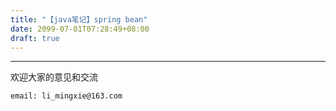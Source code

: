 ```yaml
---
title: "【java笔记】spring bean"
date: 2099-07-01T07:28:49+08:00
draft: true
---
```


----------------------------------------------
欢迎大家的意见和交流

`email: li_mingxie@163.com`